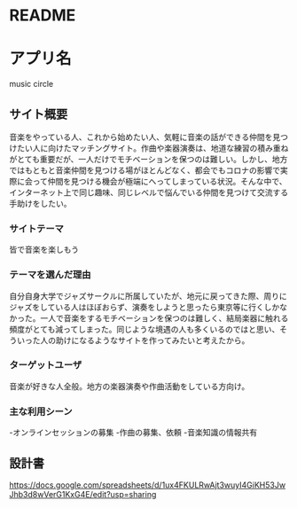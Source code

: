 # README

# アプリ名
music circle

## サイト概要
音楽をやっている人、これから始めたい人、気軽に音楽の話ができる仲間を見つけたい人に向けたマッチングサイト。作曲や楽器演奏は、地道な練習の積み重ねがとても重要だが、一人だけでモチベーションを保つのは難しい。しかし、地方ではもともと音楽仲間を見つける場がほとんどなく、都会でもコロナの影響で実際に会って仲間を見つける機会が極端にへってしまっている状況。そんな中で、インターネット上で同じ趣味、同じレベルで悩んでいる仲間を見つけて交流する手助けをしたい。

### サイトテーマ
皆で音楽を楽しもう

### テーマを選んだ理由
自分自身大学でジャズサークルに所属していたが、地元に戻ってきた際、周りにジャズをしている人はほぼおらず、演奏をしようと思ったら東京等に行くしかなかった。一人で音楽をするモチベーションを保つのは難しく、結局楽器に触れる頻度がとても減ってしまった。同じような境遇の人も多くいるのではと思い、そういった人の助けになるようなサイトを作ってみたいと考えたから。

### ターゲットユーザ
音楽が好きな人全般。地方の楽器演奏や作曲活動をしている方向け。

### 主な利用シーン
-オンラインセッションの募集
-作曲の募集、依頼
-音楽知識の情報共有

## 設計書
https://docs.google.com/spreadsheets/d/1ux4FKULRwAjt3wuyI4GiKH53JwJhb3d8wVerG1KxG4E/edit?usp=sharing
